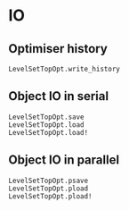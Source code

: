 # IO

## Optimiser history
```@docs
LevelSetTopOpt.write_history
```

## Object IO in serial
```@docs
LevelSetTopOpt.save
LevelSetTopOpt.load
LevelSetTopOpt.load!
```

## Object IO in parallel
```@docs
LevelSetTopOpt.psave
LevelSetTopOpt.pload
LevelSetTopOpt.pload!
```
